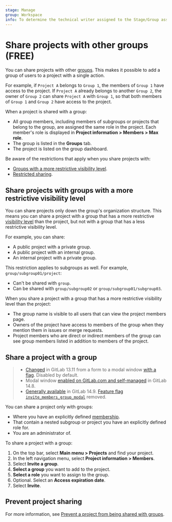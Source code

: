```yaml
---
stage: Manage
group: Workspace
info: To determine the technical writer assigned to the Stage/Group associated with this page, see https://about.gitlab.com/handbook/product/ux/technical-writing/#assignments
---
```


# Share projects with other groups **(FREE)**

You can share projects with other [groups](../../group/index.md). This makes it
possible to add a group of users to a project with a single action.

For example, if `Project A` belongs to `Group 1`, the members of `Group 1` have access to the project.
If `Project A` already belongs to another `Group 2`, the owner of `Group 2` can share `Project A`
with `Group 1`, so that both members of `Group 1` and `Group 2` have access to the project.

When a project is shared with a group:

- All group members, including members of subgroups or projects that belong to the group,
are assigned the same role in the project.
Each member's role is displayed in **Project information > Members > Max role**.
- The group is listed in the **Groups** tab.
- The project is listed on the group dashboard.

Be aware of the restrictions that apply when you share projects with:

- [Groups with a more restrictive visibility level](#share-projects-with-groups-with-a-more-restrictive-visibility-level).
- [Restricted sharing](#prevent-project-sharing).

## Share projects with groups with a more restrictive visibility level

You can share projects only down the group's organization structure.
This means you can share a project with a group that has a more restrictive
[visibility level](../../public_access.md#project-and-group-visibility) than the project,
but not with a group that has a less restrictive visibility level.

For example, you can share:

- A public project with a private group.
- A public project with an internal group.
- An internal project with a private group.

This restriction applies to subgroups as well. For example, `group/subgroup01/project`:

- Can't be shared with `group`.
- Can be shared with `group/subgroup02` or `group/subgroup01/subgroup03`.

When you share a project with a group that has a more restrictive visibility level than the project:

- The group name is visible to all users that can view the project members page.
- Owners of the project have access to members of the group when they mention them in issues or merge requests.
- Project members who are direct or indirect members of the group can see
group members listed in addition to members of the project.

## Share a project with a group

> - [Changed](https://gitlab.com/gitlab-org/gitlab/-/issues/247208) in GitLab 13.11 from a form to a modal
    window [with a flag](../../feature_flags.md). Disabled by default.
> - Modal window [enabled on GitLab.com and self-managed](https://gitlab.com/gitlab-org/gitlab/-/issues/247208)
    in GitLab 14.8.
> - [Generally available](https://gitlab.com/gitlab-org/gitlab/-/issues/352526) in GitLab 14.9.
    [Feature flag `invite_members_group_modal`](https://gitlab.com/gitlab-org/gitlab/-/issues/352526) removed.

You can share a project only with groups:

- Where you have an explicitly defined [membership](index.md).
- That contain a nested subgroup or project you have an explicitly defined role for.
- You are an administrator of.

To share a project with a group:

1. On the top bar, select **Main menu > Projects** and find your project.
1. In the left navigation menu, select **Project information > Members**.
1. Select **Invite a group**.
1. **Select a group** you want to add to the project.
1. **Select a role** you want to assign to the group.
1. Optional. Select an **Access expiration date**.
1. Select **Invite**.

## Prevent project sharing

For more information, see [Prevent a project from being shared with groups](../../group/access_and_permissions.md#prevent-a-project-from-being-shared-with-groups).
